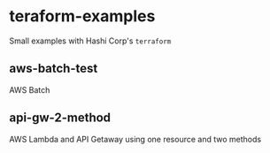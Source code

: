 # teraform-examples

Small examples with Hashi Corp's `terraform`

## aws-batch-test

AWS Batch

## api-gw-2-method

AWS Lambda and API Getaway using one resource and two methods


